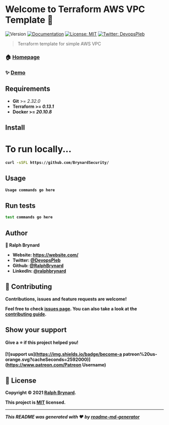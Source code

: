 # Welcome to Terraform AWS VPC Template 👋
![Version](https://img.shields.io/badge/version-1.0.0--dev-blue.svg?cacheSeconds=2592000)
[![Documentation](https://img.shields.io/badge/documentation-yes-brightgreen.svg)](https://dev-aws-kubernetes-vpc.readthedocs.io/en/latest/)
[![License: MIT](https://img.shields.io/badge/License-MIT-yellow.svg)](https://mit-license.org/)
[![Twitter: DevopsPleb](https://img.shields.io/twitter/follow/DevopsPleb.svg?style=social)](https://twitter.com/DevopsPleb)

> Terraform template for simple AWS VPC

### 🏠 [Homepage](https://homepage.com/url)

### ✨ [Demo](https://demopage.com/url)

## Requirements
 <ul>
    <li><strong>Git</strong> >= <em>2.32.0</em></li>
    <li><strong>Terraform<strong> >= <em>0.13.1</em></li>
    <li><string>Docker</string> >= <em>20.10.8</em></li>
 </ul>

## Install
# To run locally...

```sh
curl -sSFL https://github.com/BrynardSecurity/
```

## Usage

```sh
Usage commands go here
```

## Run tests

```sh
test commands go here
```

## Author

👤 **Ralph Brynard**

* Website: https://website.com/
* Twitter: [@DevopsPleb](https://twitter.com/DevopsPleb)
* Github: [@RalphBrynard](https://github.com/RalphBrynard)
* LinkedIn: [@ralphbrynard](https://linkedin.com/in/ralphbrynard)

## 🤝 Contributing

Contributions, issues and feature requests are welcome!

Feel free to check [issues page](https://github.com/BrynardSecurity/dev-aws-kubernetes-vpc/issues). You can also take a look at the [contributing guide](https://contributingguide.com/url).

## Show your support

Give a ⭐️ if this project helped you!

[![support us](https://img.shields.io/badge/become-a patreon%20us-orange.svg?cacheSeconds=2592000)](https://www.patreon.com/Patreon Username)


## 📝 License

Copyright © 2021 [Ralph Brynard](https://github.com/RalphBrynard).

This project is [MIT](https://mit-license.org/) licensed.

***
_This README was generated with ❤️ by [readme-md-generator](https://github.com/kefranabg/readme-md-generator)_